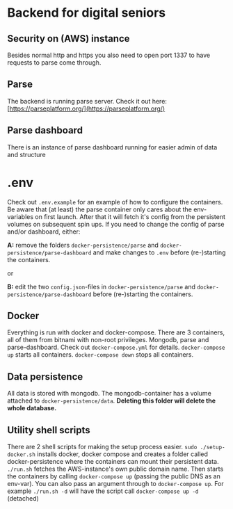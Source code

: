 # Backend for digital seniors

## Security on (AWS) instance
Besides normal http and https you also need to open port 1337 to have requests to parse come through.

## Parse
The backend is running parse server. Check it out here: [https://parseplatform.org/](https://parseplatform.org/)

## Parse dashboard
There is an instance of parse dashboard running for easier admin of data and structure

# .env
Check out `.env.example` for an example of how to configure the containers. Be aware that (at least) the parse container only cares about the env-variables on first launch. After that it will fetch it's config from the persistent volumes on subsequent spin ups. If you need to change the config of parse and/or dashboard, either:

**A:** remove the folders `docker-persistence/parse` and `docker-persistence/parse-dashboard` and make changes to `.env` before (re-)starting the containers.

or

**B:** edit the two `config.json`-files in `docker-persistence/parse` and `docker-persistence/parse-dashboard` before (re-)starting the containers.

## Docker
Everything is run with docker and docker-compose. There are 3 containers, all of them from bitnami with non-root privileges. Mongodb, parse and parse-dashboard. Check out `docker-compose.yml` for details.
`docker-compose up` starts all containers.
`docker-compose down` stops all containers.

## Data persistence
All data is stored with mongodb. The mongodb-container has a volume attached to `docker-persistence/data`. **Deleting this folder will delete the whole database.**

## Utility shell scripts
There are 2 shell scripts for making the setup process easier.
`sudo ./setup-docker.sh` installs docker, docker compose and creates a folder called docker-persistence where the containers can mount their persistent data.
`./run.sh` fetches the AWS-instance's own public domain name. Then starts the containers by calling `docker-compose up` (passing the public DNS as an env-var). You can also pass an argument through to `docker-compose up`. For example `./run.sh -d` will have the script call `docker-compose up -d` (detached)
